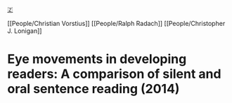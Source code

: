 [🇿](zotero://select/library/items/YE8SCX9E)

[[People/Christian Vorstius]] [[People/Ralph Radach]] [[People/Christopher J. Lonigan]] 
# Eye movements in developing readers: A comparison of silent and oral sentence reading (2014)

